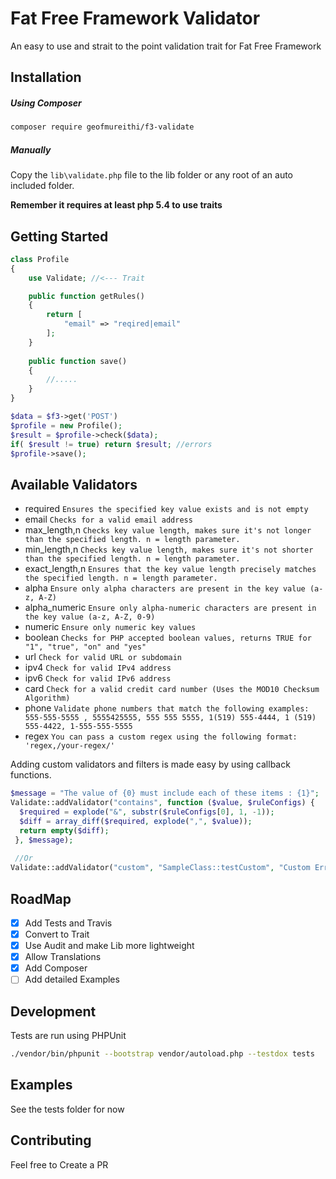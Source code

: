 # Fat Free Framework Validator

An easy to use and strait to the point validation trait for Fat Free Framework 

## Installation

##### Using Composer
```bash
composer require geofmureithi/f3-validate
```
##### Manually
Copy the `lib\validate.php` file to the lib folder or any root of an auto included folder.

**Remember it requires at least php 5.4 to use traits**
## Getting Started

```php
class Profile
{
    use Validate; //<--- Trait

    public function getRules()
    {
        return [
            "email" => "reqired|email"
        ];
    }
    
    public function save()
    {
        //.....
    }
}

$data = $f3->get('POST')
$profile = new Profile();
$result = $profile->check($data);
if( $result != true) return $result; //errors
$profile->save();
```
Available Validators
--------------------
* required `Ensures the specified key value exists and is not empty`
* email `Checks for a valid email address`
* max_length,n `Checks key value length, makes sure it's not longer than the specified length. n = length parameter.`
* min_length,n `Checks key value length, makes sure it's not shorter than the specified length. n = length parameter.`
* exact_length,n `Ensures that the key value length precisely matches the specified length. n = length parameter.`
* alpha `Ensure only alpha characters are present in the key value (a-z, A-Z)`
* alpha_numeric `Ensure only alpha-numeric characters are present in the key value (a-z, A-Z, 0-9)`
* numeric `Ensure only numeric key values`
* boolean `Checks for PHP accepted boolean values, returns TRUE for "1", "true", "on" and "yes"`
* url `Check for valid URL or subdomain`
* ipv4 `Check for valid IPv4 address`
* ipv6 `Check for valid IPv6 address`
* card `Check for a valid credit card number (Uses the MOD10 Checksum Algorithm)`
* phone `Validate phone numbers that match the following examples: 555-555-5555 , 5555425555, 555 555 5555, 1(519) 555-4444, 1 (519) 555-4422, 1-555-555-5555`
* regex `You can pass a custom regex using the following format: 'regex,/your-regex/'`


Adding custom validators and filters is made easy by using callback functions.

```php
$message = "The value of {0} must include each of these items : {1}";
Validate::addValidator("contains", function ($value, $ruleConfigs) {
  $required = explode("&", substr($ruleConfigs[0], 1, -1));
  $diff = array_diff($required, explode(",", $value));
  return empty($diff);
 }, $message);
 
 //Or
Validate::addValidator("custom", "SampleClass::testCustom", "Custom Error");
```
## RoadMap

- [x] Add Tests and Travis
- [x] Convert to Trait
- [x] Use Audit and make Lib more lightweight
- [x] Allow Translations
- [x] Add Composer
- [ ] Add detailed Examples

## Development
Tests are run using PHPUnit
```bash
./vendor/bin/phpunit --bootstrap vendor/autoload.php --testdox tests
```

## Examples

See the tests folder for now

## Contributing

Feel free to Create a PR


